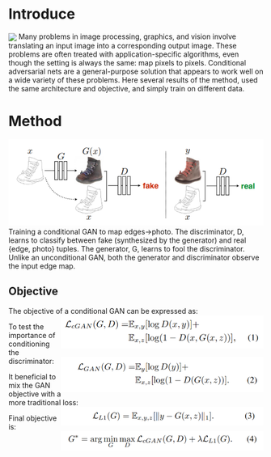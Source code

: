 
# Introduce

<img src="https://phillipi.github.io/pix2pix/images/teaser_v3.png" width="600px" div align=center />
Many problems in image processing, graphics, and vision involve translating an input image into a corresponding output image.
These problems are often treated with application-specific algorithms, even though the setting is always the same: map pixels to pixels.
Conditional adversarial nets are a general-purpose solution that appears to work well on a wide variety of these problems. Here several results of the method, used the same architecture and objective, and simply train on different data.

# Method

<img src='img2.png' width="600px" />
Training a conditional GAN to map edges→photo. The discriminator, D, learns to classify between fake (synthesized by the generator) and real {edge, photo} tuples. The generator, G, learns to fool the discriminator. Unlike an unconditional GAN, both the generator and discriminator observe the input edge map.

## Objective
The objective of a conditional GAN can be expressed as:
  <img src='cgan.png' width="400px" div align=right />

To test the importance of conditioning the discriminator:
 <img src='gan.png' width="400px" div align=right />


It beneficial to mix the GAN objective with a more traditional loss: 
 <img src='l1.png' width="400px" div align=right />
 
Final objective is: 
<img src='final.png' width="400px" div align=right />
